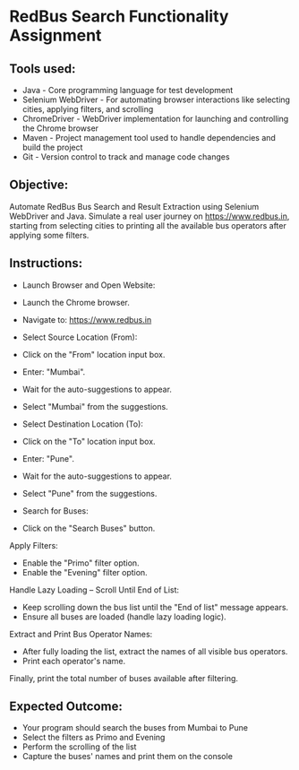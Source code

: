 # RedBus Search Functionality Assignment 

## Tools used:
- Java - Core programming language for test development
- Selenium WebDriver - For automating browser interactions like selecting cities, applying filters, and scrolling
- ChromeDriver - WebDriver implementation for launching and controlling the Chrome browser
- Maven - Project management tool used to handle dependencies and build the project
- Git - Version control to track and manage code changes

## Objective:<br/>
Automate RedBus Bus Search and Result Extraction using Selenium WebDriver and Java.
Simulate a real user journey on https://www.redbus.in, starting from selecting cities to printing all the available bus operators after applying some filters.

## Instructions: <br/>
- Launch Browser and Open Website:
- Launch the Chrome browser.
- Navigate to: https://www.redbus.in

- Select Source Location (From):
- Click on the "From" location input box.

- Enter: "Mumbai".
- Wait for the auto-suggestions to appear.
- Select "Mumbai" from the suggestions.

- Select Destination Location (To):
- Click on the "To" location input box.
- Enter: "Pune".
- Wait for the auto-suggestions to appear.
- Select "Pune" from the suggestions.

- Search for Buses:
- Click on the "Search Buses" button.

Apply Filters:
- Enable the "Primo" filter option.
- Enable the "Evening" filter option.

Handle Lazy Loading – Scroll Until End of List:
- Keep scrolling down the bus list until the "End of list" message appears.
- Ensure all buses are loaded (handle lazy loading logic).

Extract and Print Bus Operator Names:
- After fully loading the list, extract the names of all visible bus operators.
- Print each operator's name.

Finally, print the total number of buses available after filtering.

## Expected Outcome: <br/>
- Your program should search the buses from Mumbai to Pune
- Select the filters as Primo and Evening
- Perform the scrolling of the list
- Capture the buses' names and print them on the console
